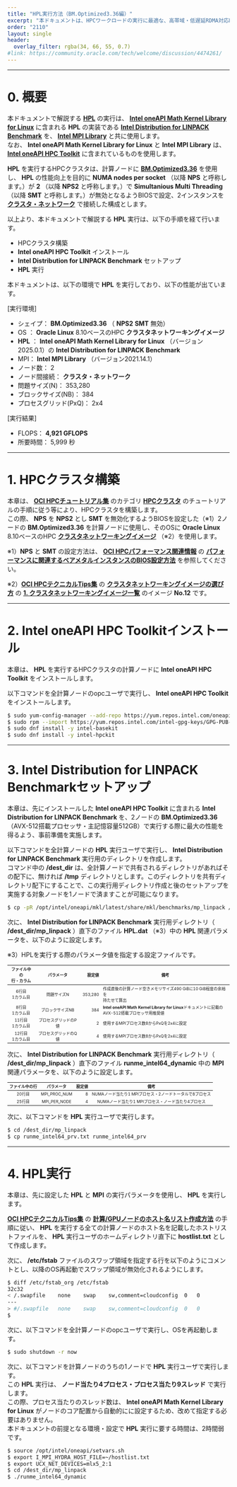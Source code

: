 ```yaml
---
title: "HPL実行方法（BM.Optimized3.36編）"
excerpt: "本ドキュメントは、HPCワークロードの実行に最適な、高帯域・低遅延RDMA対応RoCEv2採用のクラスタ・ネットワークでHPCワークロード向けベアメタルインスタンスBM.Optimized3.36をノード間接続するHPCクラスタで、標準ベンチマークのHPLを実行する方法を解説します。"
order: "2110"
layout: single
header:
  overlay_filter: rgba(34, 66, 55, 0.7)
#link: https://community.oracle.com/tech/welcome/discussion/4474261/
---
```

<style>
table, th, td {
    font-size: 80%;
}
</style>

***
# 0. 概要

本ドキュメントで解説する **[HPL](https://www.netlib.org/benchmark/hpl/)** の実行は、 **[Intel oneAPI Math Kernel Library for Linux](https://www.intel.com/content/www/us/en/developer/tools/oneapi/onemkl.html#gs.jwmn3t)** に含まれる **HPL** の実装である **[Intel Distribution for LINPACK Benchmark](https://www.intel.com/content/www/us/en/docs/onemkl/developer-guide-linux/2023-1/intel-distribution-for-linpack-benchmark.html)** を、 **[Intel MPI Library](https://www.intel.com/content/www/us/en/developer/tools/oneapi/mpi-library.html#gs.jwmodq)** と共に使用します。  
なお、 **Intel oneAPI Math Kernel Library for Linux** と **Intel MPI Library** は、 **[Intel oneAPI HPC Toolkit](https://www.intel.com/content/www/us/en/developer/tools/oneapi/hpc-toolkit.html#gs.jwmpak)** に含まれているものを使用します。

**HPL** を実行するHPCクラスタは、計算ノードに **[BM.Optimized3.36](https://docs.oracle.com/ja-jp/iaas/Content/Compute/References/computeshapes.htm#bm-hpc-optimized)** を使用し、 **HPL** の性能向上を目的に **NUMA nodes per socket** （以降 **NPS** と呼称します。）が **2** （以降 **NPS2** と呼称します。）で **Simultanious Multi Threading** （以降 **SMT** と呼称します。）が無効となるようBIOSで設定、2インスタンスを **[クラスタ・ネットワーク](/ocitutorials/hpc/#5-1-クラスタネットワーク)** で接続した構成とします。

以上より、本ドキュメントで解説する **HPL** 実行は、以下の手順を経て行います。

- HPCクラスタ構築
- **Intel oneAPI HPC Toolkit** インストール
- **Intel Distribution for LINPACK Benchmark** セットアップ
- **HPL** 実行

本ドキュメントは、以下の環境で **HPL** を実行しており、以下の性能が出ています。

[実行環境]
- シェイプ： **BM.Optimized3.36** （ **NPS2** **SMT** 無効）
- OS ： **Oracle Linux** 8.10ベースのHPC **クラスタネットワーキングイメージ**
- **HPL** ： **Intel oneAPI Math Kernel Library for Linux** （バージョン2025.0.1）の **Intel Distribution for LINPACK Benchmark**
- MPI： **Intel MPI Library** （バージョン2021.14.1）
- ノード数： 2
- ノード間接続： **クラスタ・ネットワーク**
- 問題サイズ(N)： 353,280
- ブロックサイズ(NB)： 384
- プロセスグリッド(PxQ)： 2x4

[実行結果]
- FLOPS： **4,921 GFLOPS**
- 所要時間： 5,999 秒

***
# 1. HPCクラスタ構築

本章は、 **[OCI HPCチュートリアル集](/ocitutorials/hpc/#1-oci-hpcチュートリアル集)** のカテゴリ **[HPCクラスタ](/ocitutorials/hpc/#1-1-hpcクラスタ)** のチュートリアルの手順に従う等により、HPCクラスタを構築します。  
この際、 **NPS** を **NPS2** とし **SMT** を無効化するようBIOSを設定した（※1）2ノードの **BM.Optimized3.36** を計算ノードに使用し、そのOSに **Oracle Linux** 8.10ベースのHPC **[クラスタネットワーキングイメージ](/ocitutorials/hpc/#5-13-クラスタネットワーキングイメージ)** （※2）を使用します。

※1）**NPS** と **SMT** の設定方法は、 **[OCI HPCパフォーマンス関連情報](/ocitutorials/hpc/#2-oci-hpcパフォーマンス関連情報)** の **[パフォーマンスに関連するベアメタルインスタンスのBIOS設定方法](/ocitutorials/hpc/benchmark/bios-setting/)** を参照してください。

※2）**[OCI HPCテクニカルTips集](/ocitutorials/hpc/#3-oci-hpcテクニカルtips集)** の **[クラスタネットワーキングイメージの選び方](/ocitutorials/hpc/tech-knowhow/osimage-for-cluster/)** の **[1. クラスタネットワーキングイメージ一覧](/ocitutorials/hpc/tech-knowhow/osimage-for-cluster/#1-クラスタネットワーキングイメージ一覧)** のイメージ **No.12** です。

***
# 2. Intel oneAPI HPC Toolkitインストール

本章は、 **HPL** を実行するHPCクラスタの計算ノードに **Intel oneAPI HPC Toolkit** をインストールします。

以下コマンドを全計算ノードのopcユーザで実行し、 **Intel oneAPI HPC Toolkit** をインストールします。

```sh
$ sudo yum-config-manager --add-repo https://yum.repos.intel.com/oneapi
$ sudo rpm --import https://yum.repos.intel.com/intel-gpg-keys/GPG-PUB-KEY-INTEL-SW-PRODUCTS.PUB
$ sudo dnf install -y intel-basekit
$ sudo dnf install -y intel-hpckit
```

***
# 3. Intel Distribution for LINPACK Benchmarkセットアップ

本章は、先にインストールした **Intel oneAPI HPC Toolkit** に含まれる **Intel Distribution for LINPACK Benchmark** を、2ノードの **BM.Optimized3.36** （AVX-512搭載プロセッサ・主記憶容量512GB）で実行する際に最大の性能を得るよう、事前準備を実施します。

以下コマンドを全計算ノードの **HPL** 実行ユーザで実行し、 **Intel Distribution for LINPACK Benchmark** 実行用のディレクトリを作成します。  
コマンド中の **/dest_dir** は、全計算ノードで共有されるディレクトリがあればその配下に、無ければ **/tmp** ディレクトリとします。このディレクトリを共有ディレクトリ配下にすることで、この実行用ディレクトリ作成と後のセットアップを実施する対象ノードを1ノードで済ますことが可能になります。

```sh
$ cp -pR /opt/intel/oneapi/mkl/latest/share/mkl/benchmarks/mp_linpack /dest_dir/
```

次に、 **Intel Distribution for LINPACK Benchmark** 実行用ディレクトリ（ **/dest_dir/mp_linpack** ）直下のファイル **HPL.dat** （※3）中の **HPL** 関連パラメータを、以下のように設定します。

※3）HPLを実行する際のパラメータ値を指定する設定ファイルです。

| ファイル中の<br>行・カラム | パラメータ       | 設定値     | 備考                                                                          |
| :-------------: | :---------: | ------: | --------------------------------------------------------------------------- |
| 6行目<br>1カラム目       | 問題サイズN      | 353,280 | 作成直後の計算ノード空きメモリサイズ490 GiBに10 GiB程度の余裕を<br>持たせて算出                                |
| 8行目<br>1カラム目       | ブロックサイズNB   | 384     | **Intel oneAPI Math Kernel Library for Linux**ドキュメントに記載の<br>AVX-512搭載プロセッサ用推奨値 |
| 11行目<br>1カラム目      | プロセスグリッドのP値 | 2       | 使用するMPIプロセス数8からPxQを2x4に設定                                                   |
| 12行目<br>1カラム目      | プロセスグリッドのQ値 | 4       | 使用するMPIプロセス数8からPxQを2x4に設定                                                   |

次に、 **Intel Distribution for LINPACK Benchmark** 実行用ディレクトリ（ **/dest_dir/mp_linpack** ）直下のファイル **runme_intel64_dynamic** 中の **MPI** 関連パラメータを、以下のように設定します。

| ファイル中の行 | パラメータ        | 設定値 | 備考                                 |
| :-----: | :----------: | --: | :--------------------------------: |
| 20行目    | MPI_PROC_NUM | 8   | NUMAノード当たり1 MPIプロセス・2ノードトータルで8プロセス |
| 25行目    | MPI_PER_NODE | 4   | NUMAノード当たり1 MPIプロセス・ノード当たり4プロセス    |

次に、以下コマンドを **HPL** 実行ユーザで実行します。

```sh
$ cd /dest_dir/mp_linpack
$ cp runme_intel64_prv.txt runme_intel64_prv
```

***
# 4. HPL実行

本章は、先に設定した **HPL** と **MPI** の実行パラメータを使用し、 **HPL** を実行します。

**[OCI HPCテクニカルTips集](/ocitutorials/hpc/#3-oci-hpcテクニカルtips集)** の **[計算/GPUノードのホスト名リスト作成方法](/ocitutorials/hpc/tech-knowhow/compute-host-list/)** の手順に従い、 **HPL** を実行する全ての計算ノードのホスト名を記載したホストリストファイルを、 **HPL** 実行ユーザのホームディレクトリ直下に **hostlist.txt** として作成します。

次に、 **/etc/fstab** ファイルのスワップ領域を指定する行を以下のようにコメントとし、以降のOS再起動でスワップ領域が無効化されるようにします。

```sh
$ diff /etc/fstab_org /etc/fstab
32c32
< /.swapfile	none	swap	sw,comment=cloudconfig	0	0
---
> #/.swapfile	none	swap	sw,comment=cloudconfig	0	0
$
```

次に、以下コマンドを全計算ノードのopcユーザで実行し、OSを再起動します。

```sh
$ sudo shutdown -r now
```

次に、以下コマンドを計算ノードのうちの1ノードで **HPL** 実行ユーザで実行します。  
この **HPL** 実行は、 **ノード当たり4プロセス・プロセス当たり9スレッド** で実行します。  
この際、プロセス当たりのスレッド数は、 **Intel oneAPI Math Kernel Library for Linux** がノードのコア配置から自動的にに設定するため、改めて指定する必要はありません。  
本ドキュメントの前提となる環境・設定で **HPL** 実行に要する時間は、2時間弱です。

```sh
$ source /opt/intel/oneapi/setvars.sh
$ export I_MPI_HYDRA_HOST_FILE=~/hostlist.txt
$ export UCX_NET_DEVICES=mlx5_2:1
$ cd /dest_dir/mp_linpack
$ ./runme_intel64_dynamic
```